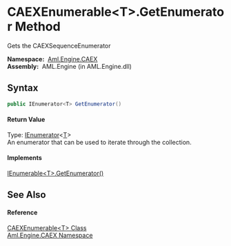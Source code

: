 CAEXEnumerable&lt;T>.GetEnumerator Method
=========================================
Gets the CAEXSequenceEnumerator

  **Namespace:**  [Aml.Engine.CAEX][1]  
  **Assembly:**  AML.Engine (in AML.Engine.dll)

Syntax
------

```csharp
public IEnumerator<T> GetEnumerator()
```

#### Return Value
Type: [IEnumerator][2]&lt;[T][3]>  
 An enumerator that can be used to iterate through the collection. 
#### Implements
[IEnumerable&lt;T>.GetEnumerator()][4]  


See Also
--------

#### Reference
[CAEXEnumerable&lt;T> Class][3]  
[Aml.Engine.CAEX Namespace][1]  

[1]: ../README.md
[2]: https://docs.microsoft.com/dotnet/api/system.collections.generic.ienumerator-1
[3]: README.md
[4]: https://docs.microsoft.com/dotnet/api/system.collections.generic.ienumerable-1.getenumerator#System_Collections_Generic_IEnumerable_1_GetEnumerator
[5]: https://www.automationml.org
[6]: ../../icons/logoShade.png